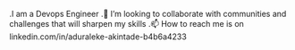 .I am a Devops Engineer
.💞️ I’m looking to collaborate with communities and challenges that will sharpen my skills
.📫 How to reach me is on linkedin.com/in/aduraleke-akintade-b4b6a4233


